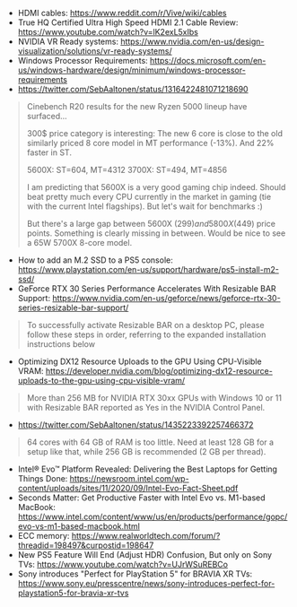 * HDMI cables: https://www.reddit.com/r/Vive/wiki/cables
* True HQ Certified Ultra High Speed HDMI 2.1 Cable Review: https://www.youtube.com/watch?v=lK2exL5xIbs
* NVIDIA VR Ready systems: https://www.nvidia.com/en-us/design-visualization/solutions/vr-ready-systems/
* Windows Processor Requirements: https://docs.microsoft.com/en-us/windows-hardware/design/minimum/windows-processor-requirements
* https://twitter.com/SebAaltonen/status/1316422481071218690
> Cinebench R20 results for the new Ryzen 5000 lineup have surfaced...
> 
> 300$ price category is interesting: The new 6 core is close to the old similarly priced 8 core model in MT performance (-13%). And 22% faster in ST.
> 
> 5600X: ST=604, MT=4312
> 3700X: ST=494, MT=4856
> 
> I am predicting that 5600X is a very good gaming chip indeed. Should beat pretty much every CPU currently in the market in gaming (tie with the current Intel flagships). But let's wait for benchmarks :)
> 
> But there's a large gap between 5600X (299$) and 5800X (449$) price points. Something is clearly missing in between. Would be nice to see a 65W 5700X 8-core model.
* How to add an M.2 SSD to a PS5 console: https://www.playstation.com/en-us/support/hardware/ps5-install-m2-ssd/
* GeForce RTX 30 Series Performance Accelerates With Resizable BAR Support: https://www.nvidia.com/en-us/geforce/news/geforce-rtx-30-series-resizable-bar-support/
> To successfully activate Resizable BAR on a desktop PC, please follow these steps in order, referring to the expanded installation instructions below
* Optimizing DX12 Resource Uploads to the GPU Using CPU-Visible VRAM: https://developer.nvidia.com/blog/optimizing-dx12-resource-uploads-to-the-gpu-using-cpu-visible-vram/
> More than 256 MB for NVIDIA RTX 30xx GPUs with Windows 10 or 11 with Resizable BAR reported as Yes in the NVIDIA Control Panel.
* https://twitter.com/SebAaltonen/status/1435223392257466372
> 64 cores with 64 GB of RAM is too little. Need at least 128 GB for a setup like that, while 256 GB is recommended (2 GB per thread).
* Intel® Evo™ Platform Revealed: Delivering the Best Laptops for Getting Things Done: https://newsroom.intel.com/wp-content/uploads/sites/11/2020/09/Intel-Evo-Fact-Sheet.pdf
* Seconds Matter: Get Productive Faster with Intel Evo vs. M1-based MacBook: https://www.intel.com/content/www/us/en/products/performance/gopc/evo-vs-m1-based-macbook.html
* ECC memory: https://www.realworldtech.com/forum/?threadid=198497&curpostid=198647
* New PS5 Feature Will End (Adjust HDR) Confusion, But only on Sony TVs: https://www.youtube.com/watch?v=UJrWSuREBCo
* Sony introduces "Perfect for PlayStation 5" for BRAVIA XR TVs: https://www.sony.eu/presscentre/news/sony-introduces-perfect-for-playstation5-for-bravia-xr-tvs
